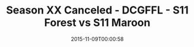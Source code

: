 ---
title: Season XX Canceled - DCGFFL - S11 Forest vs S11 Maroon
teams-score:
- team: _teams/s11-forest.md
  score:
- team: _teams/s11-maroon.md
  score:
mvp: ''
game-ball: ''
season: 11
week:
date: '2015-11-09T00:00:58'
pageid: season-11-playoffs-november-8-2015-927-vs-936
---